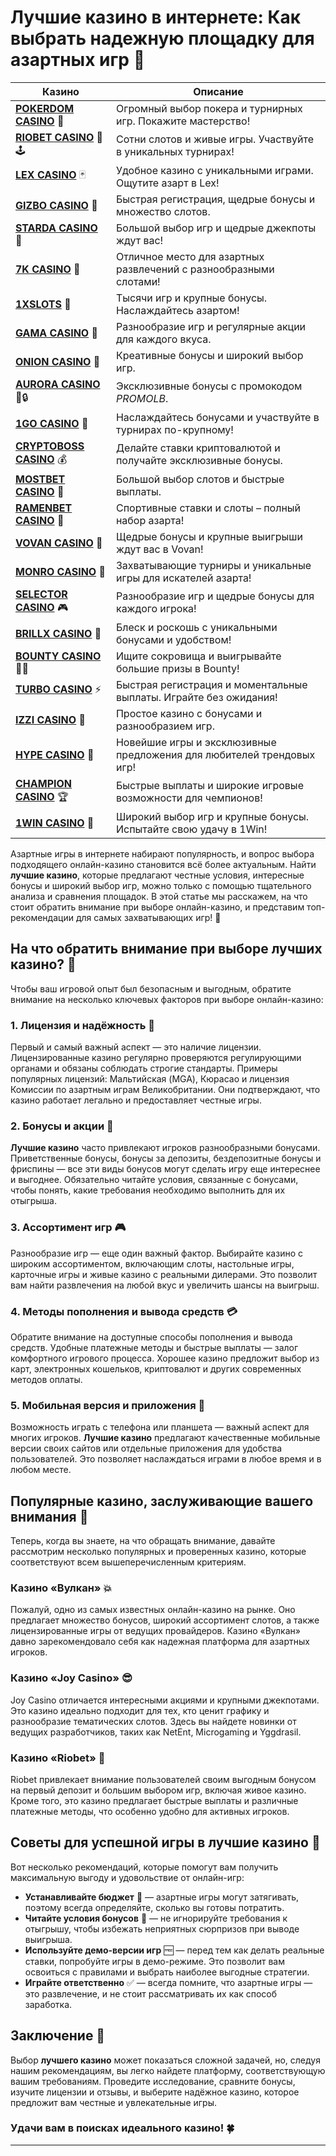 # Лучшие казино в интернете: Как выбрать надежную площадку для азартных игр 🎰
| Казино                  | Описание                                                                                   |
|-------------------------|--------------------------------------------------------------------------------------------|
| **[POKERDOM CASINO](https://brandplay.link/Bxg7SC7H)** 🎲      | Огромный выбор покера и турнирных игр. Покажите мастерство!                    |
| **[RIOBET CASINO](https://brandplay.link/dtx89f2L)** 🌟🕹️      | Сотни слотов и живые игры. Участвуйте в уникальных турнирах!                  |
| **[LEX CASINO](https://brandplay.link/2HFTmBc8)** 🃏           | Удобное казино с уникальными играми. Ощутите азарт в Lex!                     |
| **[GIZBO CASINO](https://gizbo-tea02.com/c8e962e89)** 🎰       | Быстрая регистрация, щедрые бонусы и множество слотов.                        |
| **[STARDA CASINO](https://brandplay.link/cpFQbWKn)** 🌠        | Большой выбор игр и щедрые джекпоты ждут вас!                                 |
| **[7K CASINO](https://brandplay.link/dd46bNgD)** 🎲            | Отличное место для азартных развлечений с разнообразными слотами!             |
| **[1XSLOTS](https://brandplay.link/R4xfxqdm)** 💎              | Тысячи игр и крупные бонусы. Наслаждайтесь азартом!                          |
| **[GAMA CASINO](https://brandplay.link/zrZpLFTP)** 🎰          | Разнообразие игр и регулярные акции для каждого вкуса.                        |
| **[ONION CASINO](https://obclk001-2d.top/click?offer_id=986&partner_id=10542&landing_id=1798&utm_medium=affiliate&sub_1=oncasino3)** 🧅 | Креативные бонусы и широкий выбор игр.                                       |
| **[AURORA CASINO](https://10trafic-stat2.com/click/668546566bcc6313411604c7/6766/15114/subaccount?promocode=PROMOLB)** 🌌🔒 | Эксклюзивные бонусы с промокодом *PROMOLB*.                                  |
| **[1GO CASINO](https://1go-ircp01.com/ce015f410)** 🚀          | Наслаждайтесь бонусами и участвуйте в турнирах по-крупному!                   |
| **[CRYPTOBOSS CASINO](https://cryptobossc.online/d847bcfa9)** 💰 | Делайте ставки криптовалютой и получайте эксклюзивные бонусы.                 |
| **[MOSTBET CASINO](https://ktbtis024ifqfn0mst.com/beQs)** 🎲   | Большой выбор слотов и быстрые выплаты.                                       |
| **[RAMENBET CASINO](https://get.saltyram.com/ru/registration?apkpop=0&partner=p24970p3296034p5526)** 🍜 | Спортивные ставки и слоты – полный набор азарта!                            |
| **[VOVAN CASINO](https://vovan.site/d098ab058)** 🎉           | Щедрые бонусы и крупные выигрыши ждут вас в Vovan!                           |
| **[MONRO CASINO](https://mnr-ircp01.com/c3ce72a2c)** 🎰        | Захватывающие турниры и уникальные игры для искателей азарта!                |
| **[SELECTOR CASINO](https://gosel.pl/SELVK)** 🎮              | Разнообразие игр и щедрые бонусы для каждого игрока!                         |
| **[BRILLX CASINO](https://brillx.pub/BRIVK)** 💎              | Блеск и роскошь с уникальными бонусами и удобством!                          |
| **[BOUNTY CASINO](https://bounty-casino.de/BOVK)** 🏴‍☠️       | Ищите сокровища и выигрывайте большие призы в Bounty!                        |
| **[TURBO CASINO](https://turbo-casino.pro/TURVK)** ⚡          | Быстрая регистрация и моментальные выплаты. Играйте без ожидания!            |
| **[IZZI CASINO](https://izzi-fr03.com/ca7c8a7b7)** 🧩          | Простое казино с бонусами и разнообразием игр.                               |
| **[HYPE CASINO](https://hypekaz.com/dc2f44ad0)** 🎉           | Новейшие игры и эксклюзивные предложения для любителей трендовых игр!       |
| **[CHAMPION CASINO](https://champcasino.ink/pobeda/doa-hats?p80412p305331p112c)** 🏆 | Быстрые выплаты и широкие игровые возможности для чемпионов!              |
| **[1WIN CASINO](https://brandplay.link/6F5VqbyZ)** 🎰         | Широкий выбор игр и крупные бонусы. Испытайте свою удачу в 1Win!             |

Азартные игры в интернете набирают популярность, и вопрос выбора подходящего онлайн-казино становится всё более актуальным. Найти **лучшие казино**, которые предлагают честные условия, интересные бонусы и широкий выбор игр, можно только с помощью тщательного анализа и сравнения площадок. В этой статье мы расскажем, на что стоит обратить внимание при выборе онлайн-казино, и представим топ-рекомендации для самых захватывающих игр! 🎲

## На что обратить внимание при выборе лучших казино? 🧐

Чтобы ваш игровой опыт был безопасным и выгодным, обратите внимание на несколько ключевых факторов при выборе онлайн-казино:

### 1. Лицензия и надёжность 🔐

Первый и самый важный аспект — это наличие лицензии. Лицензированные казино регулярно проверяются регулирующими органами и обязаны соблюдать строгие стандарты. Примеры популярных лицензий: Мальтийская (MGA), Кюрасао и лицензия Комиссии по азартным играм Великобритании. Они подтверждают, что казино работает легально и предоставляет честные игры.

### 2. Бонусы и акции 🎁

**Лучшие казино** часто привлекают игроков разнообразными бонусами. Приветственные бонусы, бонусы за депозиты, бездепозитные бонусы и фриспины — все эти виды бонусов могут сделать игру еще интереснее и выгоднее. Обязательно читайте условия, связанные с бонусами, чтобы понять, какие требования необходимо выполнить для их отыгрыша.

### 3. Ассортимент игр 🎮

Разнообразие игр — еще один важный фактор. Выбирайте казино с широким ассортиментом, включающим слоты, настольные игры, карточные игры и живые казино с реальными дилерами. Это позволит вам найти развлечения на любой вкус и увеличить шансы на выигрыш.

### 4. Методы пополнения и вывода средств 💳

Обратите внимание на доступные способы пополнения и вывода средств. Удобные платежные методы и быстрые выплаты — залог комфортного игрового процесса. Хорошее казино предложит выбор из карт, электронных кошельков, криптовалют и других современных методов оплаты.

### 5. Мобильная версия и приложения 📱

Возможность играть с телефона или планшета — важный аспект для многих игроков. **Лучшие казино** предлагают качественные мобильные версии своих сайтов или отдельные приложения для удобства пользователей. Это позволяет наслаждаться играми в любое время и в любом месте.

## Популярные казино, заслуживающие вашего внимания 🌟

Теперь, когда вы знаете, на что обращать внимание, давайте рассмотрим несколько популярных и проверенных казино, которые соответствуют всем вышеперечисленным критериям.

### Казино «Вулкан» 💥

Пожалуй, одно из самых известных онлайн-казино на рынке. Оно предлагает множество бонусов, широкий ассортимент слотов, а также лицензированные игры от ведущих провайдеров. Казино «Вулкан» давно зарекомендовало себя как надежная платформа для азартных игроков.

### Казино «Joy Casino» 😎

Joy Casino отличается интересными акциями и крупными джекпотами. Это казино идеально подходит для тех, кто ценит графику и разнообразие тематических слотов. Здесь вы найдете новинки от ведущих разработчиков, таких как NetEnt, Microgaming и Yggdrasil.

### Казино «Riobet» 🌈

Riobet привлекает внимание пользователей своим выгодным бонусом на первый депозит и большим выбором игр, включая живое казино. Кроме того, это казино предлагает быстрые выплаты и различные платежные методы, что особенно удобно для активных игроков.

## Советы для успешной игры в лучшие казино 🎯

Вот несколько рекомендаций, которые помогут вам получить максимальную выгоду и удовольствие от онлайн-игр:

- **Устанавливайте бюджет** 🎯 — азартные игры могут затягивать, поэтому всегда определяйте, сколько вы готовы потратить.
- **Читайте условия бонусов** 📜 — не игнорируйте требования к отыгрышу, чтобы избежать неприятных сюрпризов при выводе выигрыша.
- **Используйте демо-версии игр** 🆓 — перед тем как делать реальные ставки, попробуйте игры в демо-режиме. Это позволит вам освоиться с правилами и выбрать наиболее выгодные стратегии.
- **Играйте ответственно** ✅ — всегда помните, что азартные игры — это развлечение, и не стоит рассматривать их как способ заработка.

## Заключение 🎲

Выбор **лучшего казино** может показаться сложной задачей, но, следуя нашим рекомендациям, вы легко найдете платформу, соответствующую вашим требованиям. Проведите исследование, сравните бонусы, изучите лицензии и отзывы, и выберите надёжное казино, которое предложит вам честные и увлекательные игры.

### Удачи вам в поисках идеального казино! 🍀

---


